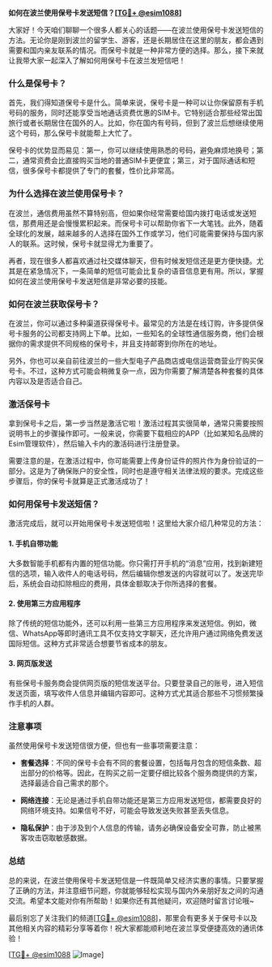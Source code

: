 **如何在波兰使用保号卡发送短信？[[TG💪+ @esim1088](https://t.me/s/esim1088)]**

大家好！今天咱们聊聊一个很多人都关心的话题——在波兰使用保号卡发送短信的方法。无论你是刚到波兰的留学生、游客，还是长期居住在这里的朋友，都会遇到需要和国内亲友联系的情况。而保号卡就是一种非常方便的选择。那么，接下来就让我带大家一起深入了解如何用保号卡在波兰发短信吧！

### **什么是保号卡？**
首先，我们得知道保号卡是什么。简单来说，保号卡是一种可以让你保留原有手机号码的服务，同时还能享受当地通话资费优惠的SIM卡。它特别适合那些经常出国旅行或者长期居住在国外的人。比如，你在国内有号码，但到了波兰后想继续使用这个号码，那么保号卡就能帮上大忙了。

保号卡的优势显而易见：第一，你可以继续使用熟悉的号码，避免麻烦地换号；第二，通常资费会比直接购买当地的普通SIM卡更便宜；第三，对于国际通话和短信，很多保号卡都提供了专门的套餐，性价比非常高。

### **为什么选择在波兰使用保号卡？**
在波兰，通信费用虽然不算特别高，但如果你经常需要给国内拨打电话或发送短信，那费用还是会慢慢累积起来。而保号卡可以帮助你省下一大笔钱。此外，随着全球化的发展，越来越多的人选择在国外工作或学习，他们可能需要保持与国内家人的联系。这时候，保号卡就显得尤为重要了。

再者，现在很多人都喜欢通过社交媒体聊天，但有时候发短信还是更方便快捷。尤其是在紧急情况下，一条简单的短信可能会比复杂的语音信息更有用。所以，掌握如何在波兰使用保号卡发送短信是非常必要的技能。

### **如何在波兰获取保号卡？**
在波兰，你可以通过多种渠道获得保号卡。最常见的方法是在线订购，许多提供保号卡服务的公司都支持网上下单。比如，一些知名的全球性通信服务商，他们会根据你的需求提供不同规格的保号卡，并且支持邮寄到你所在的地址。

另外，你也可以亲自前往波兰的一些大型电子产品商店或电信运营商营业厅购买保号卡。不过，这种方式可能会稍微复杂一点，因为你需要了解清楚各种套餐的具体内容以及是否适合自己。

### **激活保号卡**
拿到保号卡之后，第一步当然是激活它啦！激活过程其实很简单，通常只需要按照说明书上的步骤操作即可。一般来说，你需要下载相应的APP（比如某知名品牌的Esim管理软件），然后输入卡内的激活码进行注册登录。

需要注意的是，在激活过程中，你可能需要上传身份证件的照片作为身份验证的一部分。这是为了确保账户的安全性，同时也是遵守相关法律法规的要求。完成这些步骤后，你的保号卡就算是正式激活成功了！

### **如何用保号卡发送短信？**
激活完成后，就可以开始用保号卡发送短信啦！这里给大家介绍几种常见的方法：

#### **1. 手机自带功能**
大多数智能手机都有内置的短信功能。你只需打开手机的“消息”应用，找到新建短信的选项，输入收件人的电话号码，然后编辑你想发送的内容就可以了。发送完毕后，系统会自动扣除相应的费用，具体金额取决于你所选择的套餐。

#### **2. 使用第三方应用程序**
除了传统的短信功能外，还可以利用一些第三方应用程序来发送短信。例如，微信、WhatsApp等即时通讯工具不仅支持文字聊天，还允许用户通过网络免费发送国际短信。这种方式非常适合想要节省成本的朋友。

#### **3. 网页版发送**
有些保号卡服务商会提供网页版的短信发送平台。只要登录自己的账号，进入短信发送页面，填写收件人信息并编辑内容即可。这种方式尤其适合那些不习惯频繁操作手机的人群。

### **注意事项**
虽然使用保号卡发送短信很方便，但也有一些事项需要注意：

- **套餐选择**：不同的保号卡会有不同的套餐设置，包括每月包含的短信条数、超出部分的价格等。因此，在购买之前一定要仔细比较各个服务商提供的方案，选择最适合自己需求的那个。
  
- **网络连接**：无论是通过手机自带功能还是第三方应用发送短信，都需要良好的网络环境支持。如果信号不好，可能会导致发送失败甚至丢失信息。

- **隐私保护**：由于涉及到个人信息的传输，请务必确保设备安全可靠，防止被黑客攻击窃取敏感数据。

### **总结**
总的来说，在波兰使用保号卡发送短信是一件既简单又经济实惠的事情。只要掌握了正确的方法，并注意细节问题，你就能够轻松实现与国内外亲朋好友之间的沟通交流。希望本文能对你有所帮助！如果你还有其他疑问，欢迎随时留言讨论哦~

最后别忘了关注我们的频道[[TG💪+ @esim1088](https://t.me/s/esim1088)]，那里会有更多关于保号卡以及其他相关内容的精彩分享等着你！祝大家都能顺利地在波兰享受便捷高效的通讯体验！

[[TG💪+ @esim1088](https://t.me/s/esim1088) ![Image](https://i.postimg.cc/4NQfJmqS/Snipaste-2025-05-13-00-14-12.png)]